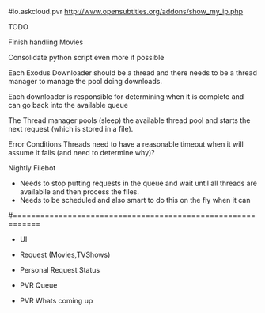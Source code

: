 #io.askcloud.pvr
http://www.opensubtitles.org/addons/show_my_ip.php

TODO

Finish handling Movies

Consolidate python script even more if possible

Each Exodus Downloader should be a thread and there needs to be a thread manager to manage the pool doing downloads.

Each downloader is responsible for determining when it is complete and can go back into the available queue

The Thread manager pools (sleep) the available thread pool and starts the next request (which is stored in a file).

Error Conditions
Threads need to have a reasonable timeout when it will assume it fails (and need to determine why)?

Nightly Filebot
 - Needs to stop putting requests in the queue and wait until all threads are availablle and then process the files.  
 - Needs to be scheduled and also smart to do this on the fly when it can

#============================================================

  - UI

  - Request (Movies,TVShows)

  - Personal Request Status

  - PVR Queue

  - PVR Whats coming up


